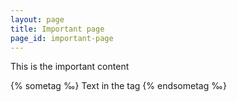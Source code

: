 ```yaml
---
layout: page
title: Important page
page_id: important-page
---
```


This is the important content

{% sometag ‰}
Text in the tag
{% endsometag ‰}